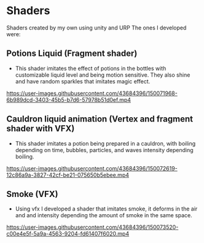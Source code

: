 # Shaders
Shaders created by my own using unity and URP
The ones I developed were:

## Potions Liquid (Fragment shader)
- This shader imitates the effect of potions in the bottles with customizable liquid level and being motion sensitive. They also shine and have random sparkles that imitates magic effect.


https://user-images.githubusercontent.com/43684396/150071968-6b989dcd-3403-45b5-b7d6-57978b51d0ef.mp4

## Cauldron liquid animation (Vertex and fragment shader with VFX)
- This shader imitates a potion being prepared in a cauldron, with boiling depending on time, bubbles, particles, and waves intensity depending boiling.


https://user-images.githubusercontent.com/43684396/150072619-12c86a9a-3827-42cf-be21-075650b5ebee.mp4


## Smoke (VFX)
- Using vfx I developed a shader that imitates smoke, it deforms in the air and and intensity depending the amount of smoke in the same space.


https://user-images.githubusercontent.com/43684396/150073520-c00e4e5f-5a9a-4563-9204-fd61407f6020.mp4

